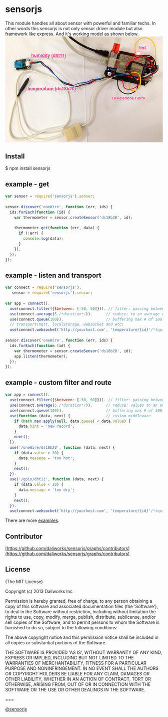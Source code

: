 # sensorjs

This module handles all about sensor with powerful and familiar techs.
In other words this sensorjs is not only sensor driver module but also framework like express.
And it's working model as shown below.
![gateway](doc/image/gateway.png "gateway")


## Install

  $ npm install sensorjs 

## example - get

```javascript
var sensor = require('sensorjs').sensor;

sensor.discover('oneWire', function (err, ids) {
  ids.forEach(function (id) {
    var thermometer = sensor.createSensor('ds18b20', id);

    thermometer.get(function (err, data) {
      if (!err) {
        console.log(data);
      } 
    });
  });
});
```

## example - listen and transport
```javascript
var connect = require('sensorjs'),
   sensor = require('sensorjs').sensor;

var app = connect().
  use(connect.filter({$between: [-50, 50]})). // filter: passing between -50 and 50
  use(connect.average(5 /*duration*/)).      // reduce: to an average every 5 sec.
  use(connect.queue(100)).                   // buffering max # of 100.
  // transport(mqtt, localStorage, websocket and etc)
  use(connect.websocket('http://yourhost.com', 'temperature/{id}'/*topic*/));

sensor.discover('oneWire', function (err, ids) {
  ids.forEach(function (id) {
    var thermometer = sensor.createSensor('ds18b20', id);
    app.listen(thermometer);
  });
});
```

## example - custom filter and route
```javascript
var app = connect().
  use(connect.filter({$between: [-50, 50]})). // filter: passing between -50 and 50
  use(connect.average(5 /*duration*/)).      // reduce: values to an average every 5 sec.
  use(connect.queue(100)).                   // buffering max # of 100.
  use(function (data, next) {                // custom middleware
    if (Math.max.apply(null, data.queue) < data.value) {
      data.hint = 'new record';
    } 
    next();
  }).
  use('/oneWire/ds18b20', function (data, next) {
    if (data.value > 30) {
      data.message = 'too hot';  
    }
    next();
  }).
  use('/gpio/dht11', function (data, next) {
    if (data.value < 20) {
      data.message = 'too dry';  
    }
    next();
  }).
  use(connect.websocket('http://yourhost.com', 'temperature/{id}'/*topic*/));>)})>)})
```

There are more [examples](https://github.com/daliworks/sensorjs/tree/master/example).

## Contributor

[https://github.com/daliworks/sensorjs/graphs/contributors](https://github.com/daliworks/sensorjs/graphs/contributors)

## License 

(The MIT License)

Copyright (c) 2013 Daliworks Inc 

Permission is hereby granted, free of charge, to any person obtaining a copy of this software and associated documentation files (the 'Software'), to deal in the Software without restriction, including without limitation the rights to use, copy, modify, merge, publish, distribute, sublicense, and/or sell copies of the Software, and to permit persons to whom the Software is furnished to do so, subject to the following conditions:

The above copyright notice and this permission notice shall be included in all copies or substantial portions of the Software.

THE SOFTWARE IS PROVIDED 'AS IS', WITHOUT WARRANTY OF ANY KIND, EXPRESS OR IMPLIED, INCLUDING BUT NOT LIMITED TO THE WARRANTIES OF MERCHANTABILITY, FITNESS FOR A PARTICULAR PURPOSE AND NONINFRINGEMENT. IN NO EVENT SHALL THE AUTHORS OR COPYRIGHT HOLDERS BE LIABLE FOR ANY CLAIM, DAMAGES OR OTHER LIABILITY, WHETHER IN AN ACTION OF CONTRACT, TORT OR OTHERWISE, ARISING FROM, OUT OF OR IN CONNECTION WITH THE SOFTWARE OR THE USE OR OTHER DEALINGS IN THE SOFTWARE.

===

[@sensorjs](https://twitter.com/sensorjs)
